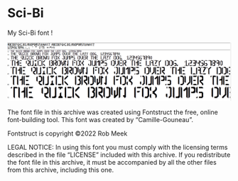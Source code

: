 # Sci-Bi

My Sci-Bi font !

![font example](font_example.PNG)

The font file in this archive was created using Fontstruct the free, online
font-building tool.
This font was created by “Camille-Gouneau”.

Fontstruct is copyright ©2022 Rob Meek

LEGAL NOTICE:
In using this font you must comply with the licensing terms described in the
file “LICENSE” included with this archive.
If you redistribute the font file in this archive, it must be accompanied by all
the other files from this archive, including this one.
